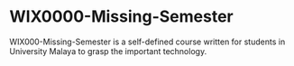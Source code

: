 # WIX0000-Missing-Semester
WIX000-Missing-Semester is a self-defined course written for students in University Malaya to grasp the important technology.
